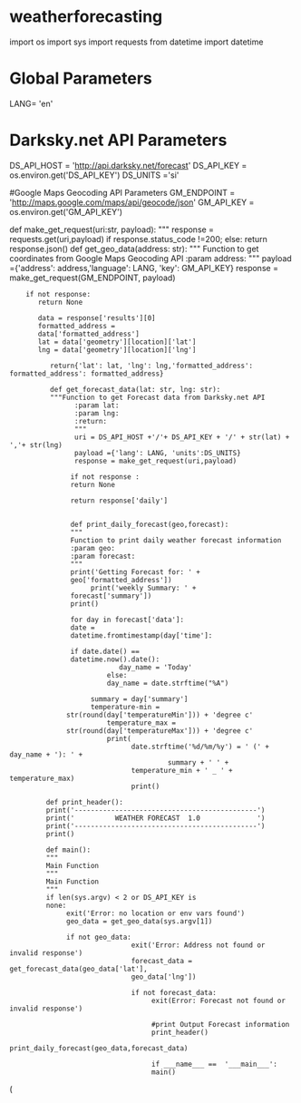 # weatherforecasting
import os 
import sys
import requests 
from datetime import datetime

# Global Parameters 
LANG= 'en'

# Darksky.net API Parameters
DS_API_HOST =
'http://api.darksky.net/forecast'
DS_API_KEY = os.environ.get('DS_API_KEY')
DS_UNITS ='si'

#Google Maps Geocoding API Parameters
GM_ENDPOINT =
'http://maps.google.com/maps/api/geocode/json'
GM_API_KEY = os.environ.get('GM_API_KEY')

def make_get_request(uri:str, payload):
"""
response = requests.get(uri,payload)
if response.status_code !=200;
else:
return response.json()
def get_geo_data(address: str):
    """ Function to get coordinates from Google Maps Geocoding API
    :param address:
    """
    payload ={'address': address,'language': LANG, 'key': GM_API_KEY}
    response = 
    make_get_request(GM_ENDPOINT, payload)
    
        if not response:
           return None
           
           data = response['results'][0]
           formatted_address = 
           data['formatted_address']
           lat = data['geometry'][location]['lat']
           lng = data['geometry'][location]['lng']
              
              return{'lat': lat, 'lng': lng,'formatted_address': formatted_address': formatted_address}
              
              def get_forecast_data(lat: str, lng: str):
              """Function to get Forecast data from Darksky.net API
                    :param lat:
                    :param lng:
                    :return:
                    """
                    uri = DS_API_HOST +'/'+ DS_API_KEY + '/' + str(lat) + ','+ str(lng)
                    payload ={'lang': LANG, 'units':DS_UNITS}
                    response = make_get_request(uri,payload)
                   
                   if not response :
                   return None
                   
                   return response['daily']
                   
                   
                   def print_daily_forecast(geo,forecast):
                   """
                   Function to print daily weather forecast information 
                   :param geo:
                   :param forecast:
                   """
                   print('Getting Forecast for: ' +
                   geo['formatted_address'])
                        print('weekly Summary: ' +
                   forecast['summary'])
                   print()
                   
                   for day in forecast['data']:
                   date = 
                   datetime.fromtimestamp(day['time']:
                   
                   if date.date() ==
                   datetime.now().date():
                               day_name = 'Today'
                            else:
                            day_name = date.strftime("%A")
                            
                        summary = day['summary']
                        temperature-min =
                  str(round(day['temperatureMin'])) + 'degree c'
                            temperature_max =
                  str(round(day['temperatureMax'])) + 'degree c'
                            print(
                                  date.strftime('%d/%m/%y') = ' (' + day_name + '): ' +
                                           summary + ' ' +
                                  temperature_min + ' _ ' + temperature_max)
                                  print()
                            
             def print_header():
             print('---------------------------------------------')
             print('          WEATHER FORECAST  1.0              ')
             print('---------------------------------------------')
             print()
             
             def main():
             """
             Main Function 
             """
             Main Function
             """
             if len(sys.argv) < 2 or DS_API_KEY is
             none:
                  exit('Error: no location or env vars found')
                  geo_data = get_geo_data(sys.argv[1])
                  
                  if not geo_data:
                                  exit('Error: Address not found or invalid response')
                                  forecast_data = get_forecast_data(geo_data['lat'],
                                  geo_data['lng'])
                                  
                                  if not forecast_data:
                                       exit(Error: Forecast not found or invalid response')
                                       
                                       #print Output Forecast information
                                       print_header()
                                       print_daily_forecast(geo_data,forecast_data)
                                       
                                       if ___name___ ==  '___main___':
                                       main()
                                  
                                  
                                  
(
        
